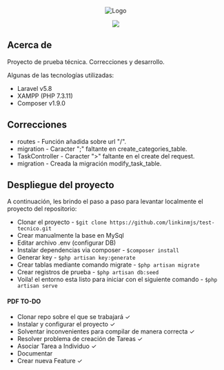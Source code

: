 <p align="center"><img src="https://www.25watts.com.ar/assets/img/logoN.png" alt="Logo"></p>
<p align="center"><img src="https://laravel.com/assets/img/components/logo-laravel.svg"></p>

## Acerca de

Proyecto de prueba técnica. Correcciones y desarrollo.

Algunas de las tecnologías utilizadas:
- Laravel v5.8
- XAMPP (PHP 7.3.11)
- Composer v1.9.0

## Correcciones

- routes    - Función añadida sobre url "/".
- migration - Caracter ";" faltante en create_categories_table.
- TaskController - Caracter ">" faltante en el create del request.
- migration - Creada la migración modify_task_table.


## Despliegue del proyecto

A continuación, les brindo el paso a paso para levantar localmente el proyecto del repositorio:


- Clonar el proyecto - ```$git clone https://github.com/linkinmjs/test-tecnico.git```
- Crear manualmente la base en MySql
- Editar archivo .env (configurar DB)
- Instalar dependencias via composer - ```$composer install```
- Generar key - ```$php artisan key:generate```
- Crear tablas mediante comando migrate - ```$php artisan migrate```
- Crear registros de prueba - ```$php artisan db:seed```
- Voila! el entorno esta listo para iniciar con el siguiente comando - ```$php artisan serve```

#### PDF TO-DO
- Clonar repo sobre el que se trabajará ✓
- Instalar y configurar el proyecto ✓
- Solventar inconvenientes para compilar de manera correcta ✓
- Resolver problema de creación de Tareas ✓
- Asociar Tarea a Individuo ✓
- Documentar 
- Crear nueva Feature ✓
